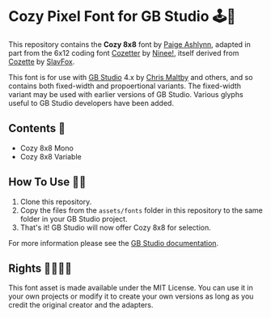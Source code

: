 # Cozy Pixel Font for GB Studio 🕹📝

This repository contains the **Cozy 8x8** font by [Paige Ashlynn](https://github.com/mxashlynn),
adapted in part from the 6x12 coding font [Cozetter](https://gitlab.com/0x9E01/Cozetter) by [Ninee!](https://gitlab.com/0x9E01),
itself derived from [Cozette](https://github.com/slavfox/Cozette) by [SlavFox](https://github.com/slavfox).

This font is for use with [GB Studio](https://github.com/chrismaltby/gb-studio) 4.x by [Chris Maltby](https://github.com/chrismaltby) and others,
and so contains both fixed-width and propoertional variants.  The fixed-width variant may be used with earlier versions of GB Studio.
Various glyphs useful to GB Studio developers have been added.


## Contents 📂

- Cozy 8x8 Mono
- Cozy 8x8 Variable


## How To Use 👩‍🔬

1. Clone this repository.
2. Copy the files from the `assets/fonts` folder in this repository to the same folder in your GB Studio project.
3. That's it!  GB Studio will now offer Cozy 8x8 for selection.

For more information please see the [GB Studio documentation](https://www.gbstudio.dev/docs/ui-elements/).


## Rights 🏳️‍🌈🏳️‍⚧️

This font asset is made available under the MIT License.
You can use it in your own projects or modify it to create your own versions as long as you credit the original creator and the adapters.